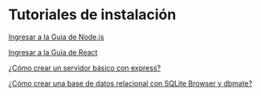 # Tutoriales de instalación

[Ingresar a la Guia de Node.js](/Guias/Guia%20de%20instalacion%20nodeJS.md)

[Ingresar a la Guía de React](/Guias/Guia%20de%20creacion%20de%20una%20app%20con%20React.md)

[¿Cómo crear un servidor básico con express?](/Guias/Creacion%20de%20un%20server%20basico%20con%20express.md)

[¿Cómo crear una base de datos relacional con SQLite Browser y dbmate?](/Guias/Crear%20una%20base%20de%20datos%20con%20SQLite%20Browser%20y%20dbmate.md)